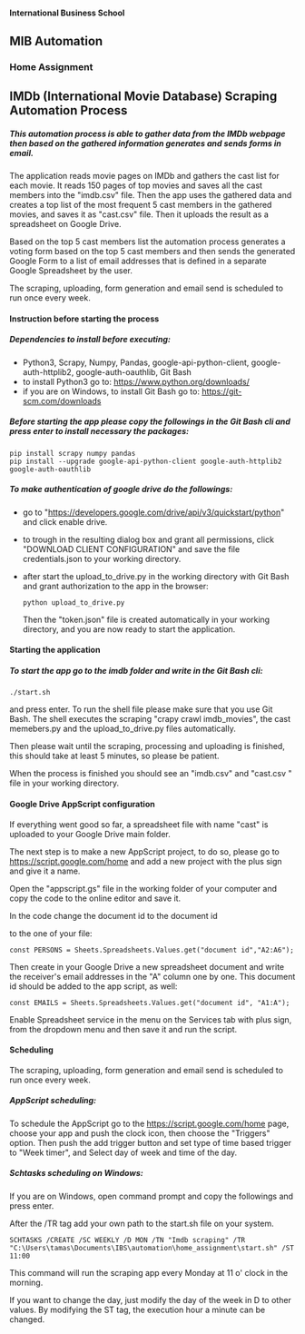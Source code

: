 #### International Business School

## MIB Automation

 

### Home Assignment





## IMDb (International Movie Database) Scraping Automation Process





##### This automation process is able to gather data from the IMDb webpage then based on the gathered information generates and sends forms in email.

The application reads movie pages on IMDb and gathers the cast list for each movie. It reads 150 pages of top movies and  saves all the cast members into the "imdb.csv" file. Then the app uses the gathered data and creates a top list of the most frequent 5 cast members in the gathered movies, and saves it as "cast.csv" file. Then it uploads the result as a spreadsheet on Google Drive.

Based on the top 5 cast members list the automation process generates a voting form based on the top 5 cast members and then sends the generated Google Form to a list of email addresses that is defined in a separate Google Spreadsheet by the user.

The scraping, uploading, form generation and email send is scheduled to run once every week.



#### Instruction before starting the process

##### Dependencies to install before executing:

- Python3, Scrapy, Numpy, Pandas, google-api-python-client, google-auth-httplib2, google-auth-oauthlib, Git Bash
- to install Python3 go to: https://www.python.org/downloads/ 
- if you are on Windows, to install Git Bash go to: https://git-scm.com/downloads 

##### Before starting the app please copy the followings in the Git Bash cli and press enter to install necessary the packages:

```
pip install scrapy numpy pandas 
pip install --upgrade google-api-python-client google-auth-httplib2 google-auth-oauthlib
```

##### To make authentication of google drive do the followings:

- go to "https://developers.google.com/drive/api/v3/quickstart/python" and click enable drive.

- to trough in the resulting dialog box and grant all permissions, click "DOWNLOAD CLIENT CONFIGURATION" and save the file credentials.json to your working directory.

- after start the upload_to_drive.py  in the working directory with Git Bash and grant authorization to the app in the browser:

  ```
  python upload_to_drive.py
  ```

  Then the "token.json" file is created automatically in your working directory, and you are now ready to start the application.



#### Starting the application

##### To start the app go to the imdb folder and write in the Git Bash cli:

```
./start.sh 
```

and press enter. To run the shell file please make sure that you use Git Bash. The shell executes the scraping "crapy crawl imdb_movies", the cast memebers.py and the upload_to_drive.py files automatically.

Then please wait until the scraping, processing and uploading is finished, this should take at least 5 minutes, so please be patient.

When the process is finished you should see an "imdb.csv" and "cast.csv " file in your working directory.



#### Google Drive AppScript configuration

If everything went good so far, a spreadsheet file with name "cast" is uploaded to your Google Drive main folder.

The next step is to make a new AppScript project, to do so, please go to https://script.google.com/home and add a new project with the plus sign and give it a name.

Open the "appscript.gs" file in the working folder of your computer and copy the code to the online editor and save it.

In the code change the document id to the document id

[^1]: https://docs.google.com/spreadsheets/d/1wmFx8Wmi2vZJVPDidpfyV9o9U33n8uQKGjqs/edit#gid=0 document id can be found in the URL of the document between d/ and /edit.

 to the one of your file:

```
const PERSONS = Sheets.Spreadsheets.Values.get("document id","A2:A6");
```

Then create in your Google Drive a new spreadsheet document and write the receiver's email addresses in the "A" column one by one. This document id should be added to the app script, as well:

```
const EMAILS = Sheets.Spreadsheets.Values.get("document id", "A1:A");
```

Enable Spreadsheet service in the menu on the Services tab with plus sign, from the dropdown menu and then save it and run the script.



#### Scheduling

The scraping, uploading, form generation and email send is scheduled to run once every week.

##### AppScript scheduling:

To schedule the AppScript go to the https://script.google.com/home  page, choose your app and push the clock icon, then choose the "Triggers" option. Then push the add trigger button and set type of time based trigger to "Week timer", and Select day of week and time of the day.

##### Schtasks scheduling on Windows:

If you are on Windows, open command prompt and copy the followings and press enter.

After the /TR tag add your own path to the start.sh file on your system.

```
SCHTASKS /CREATE /SC WEEKLY /D MON /TN "Imdb scraping" /TR "C:\Users\tamas\Documents\IBS\automation\home_assignment\start.sh" /ST 11:00
```

This command will run the scraping app every Monday at 11 o' clock in the morning.

If you want to change the day, just modify the day of the week in D  to other values. By modifying the ST tag, the execution hour a minute can be changed.




